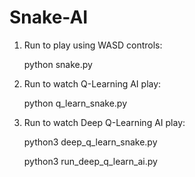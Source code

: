 # Snake-AI
1. Run to play using WASD controls:

	python snake.py

2. Run to watch Q-Learning AI play:

	python q_learn_snake.py

3. Run to watch Deep Q-Learning AI play:

	python3 deep_q_learn_snake.py

	python3 run_deep_q_learn_ai.py
